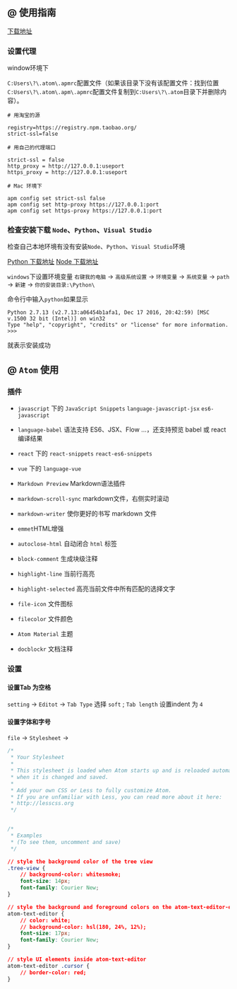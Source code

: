 ## @ 使用指南

[下载地址](https://atom.io/)

### 设置代理

window环境下

`C:Users\?\.atom\.apmrc`配置文件（如果该目录下没有该配置文件：找到位置`C:Users\?\.atom\.apm\.apmrc`配置文件复制到`C:Users\?\.atom`目录下并删除内容）。

```shell
# 用淘宝的源

registry=https://registry.npm.taobao.org/
strict-ssl=false

# 用自己的代理端口

strict-ssl = false
http_proxy = http://127.0.0.1:useport
https_proxy = http://127.0.0.1:useport

# Mac 环境下

apm config set strict-ssl false
apm config set http-proxy https://127.0.0.1:port
apm config set https-proxy https://127.0.0.1:port

```

### 检查安装下载 `Node`、`Python`、`Visual Studio`

检查自己本地环境有没有安装`Node`、`Python`、`Visual Studio`环境

[Python 下载地址](https://www.python.org/downloads/)
[Node 下载地址](https://nodejs.org)

`windows`下设置环境变量
`右键我的电脑` -> `高级系统设置` -> `环境变量` -> `系统变量` -> `path` -> `新建` -> `你的安装目录:\Python\`

命令行中输入`python`如果显示
```shell
Python 2.7.13 (v2.7.13:a06454b1afa1, Dec 17 2016, 20:42:59) [MSC v.1500 32 bit (Intel)] on win32
Type "help", "copyright", "credits" or "license" for more information.
>>>
```
就表示安装成功

## @ `Atom` 使用

### 插件


- `javascript` 下的 `JavaScript Snippets` `language-javascript-jsx` `es6-javascript`

- `language-babel` 语法支持 ES6、JSX、Flow …，还支持预览 babel 或 react 编译结果

- `react` 下的 `react-snippets` `react-es6-snippets`

- `vue` 下的 `language-vue`

- `Markdown Preview` Markdown语法插件

- `markdown-scroll-sync` markdown文件，右侧实时滚动

- `markdown-writer` 使你更好的书写 markdown 文件

- `emmet`HTML增强

- `autoclose-html` 自动闭合 `html` 标签

- `block-comment` 生成块级注释

- `highlight-line` 当前行高亮

- `highlight-selected` 高亮当前文件中所有匹配的选择文字

- `file-icon` 文件图标

- `filecolor` 文件颜色

- `Atom Material` 主题

- `docblockr` 文档注释

### 设置

#### 设置Tab 为空格

`setting` -> `Editot` -> `Tab Type` 选择 `soft` ; `Tab length` 设置indent 为 `4`

#### 设置字体和字号

`file` -> `Stylesheet` ->   

```css
/*
 * Your Stylesheet
 *
 * This stylesheet is loaded when Atom starts up and is reloaded automatically
 * when it is changed and saved.
 *
 * Add your own CSS or Less to fully customize Atom.
 * If you are unfamiliar with Less, you can read more about it here:
 * http://lesscss.org
 */


/*
 * Examples
 * (To see them, uncomment and save)
 */

// style the background color of the tree view
.tree-view {
    // background-color: whitesmoke;
    font-size: 14px;
    font-family: Courier New;
}

// style the background and foreground colors on the atom-text-editor-element itself
atom-text-editor {
    // color: white;
    // background-color: hsl(180, 24%, 12%);
    font-size: 17px;
    font-family: Courier New;
}

// style UI elements inside atom-text-editor
atom-text-editor .cursor {
    // border-color: red;
}

```
